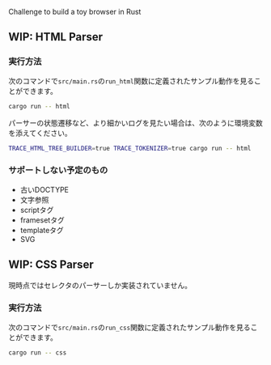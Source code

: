 Challenge to build a toy browser in Rust

## WIP: HTML Parser

### 実行方法

次のコマンドで`src/main.rs`の`run_html`関数に定義されたサンプル動作を見ることができます。

```bash
cargo run -- html
```

パーサーの状態遷移など、より細かいログを見たい場合は、次のように環境変数を添えてください。

```bash
TRACE_HTML_TREE_BUILDER=true TRACE_TOKENIZER=true cargo run -- html
```

### サポートしない予定のもの

- 古いDOCTYPE
- 文字参照
- scriptタグ
- framesetタグ
- templateタグ
- SVG

## WIP: CSS Parser

現時点ではセレクタのパーサーしか実装されていません。

### 実行方法

次のコマンドで`src/main.rs`の`run_css`関数に定義されたサンプル動作を見ることができます。

```bash
cargo run -- css
```
